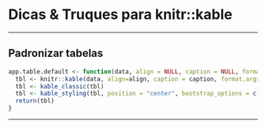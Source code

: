# Dicas & Truques para knitr::kable

---

## Padronizar tabelas

```r
app.table.default <- function(data, align = NULL, caption = NULL, format.args = list(big.mark = ".", decimal.mark =",", nsmall = 2), col.names = NULL) {
  tbl <- knitr::kable(data, align=align, caption = caption, format.args = format.args, col.names = col.names)
  tbl <- kable_classic(tbl)
  tbl <- kable_styling(tbl, position = "center", bootstrap_options = c("condensed"))
  return(tbl)
}
```

---
